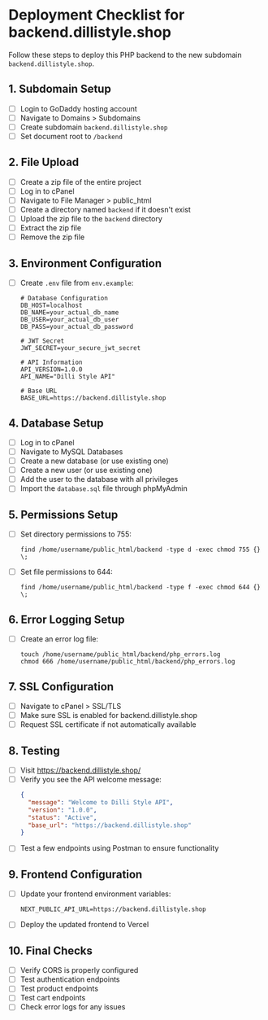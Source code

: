 # Deployment Checklist for backend.dillistyle.shop

Follow these steps to deploy this PHP backend to the new subdomain `backend.dillistyle.shop`.

## 1. Subdomain Setup

- [ ] Login to GoDaddy hosting account
- [ ] Navigate to Domains > Subdomains
- [ ] Create subdomain `backend.dillistyle.shop`
- [ ] Set document root to `/backend`

## 2. File Upload

- [ ] Create a zip file of the entire project
- [ ] Log in to cPanel
- [ ] Navigate to File Manager > public_html
- [ ] Create a directory named `backend` if it doesn't exist
- [ ] Upload the zip file to the `backend` directory
- [ ] Extract the zip file
- [ ] Remove the zip file

## 3. Environment Configuration

- [ ] Create `.env` file from `env.example`:
  ```
  # Database Configuration
  DB_HOST=localhost
  DB_NAME=your_actual_db_name
  DB_USER=your_actual_db_user
  DB_PASS=your_actual_db_password

  # JWT Secret
  JWT_SECRET=your_secure_jwt_secret

  # API Information
  API_VERSION=1.0.0
  API_NAME="Dilli Style API"

  # Base URL
  BASE_URL=https://backend.dillistyle.shop
  ```

## 4. Database Setup

- [ ] Log in to cPanel
- [ ] Navigate to MySQL Databases
- [ ] Create a new database (or use existing one)
- [ ] Create a new user (or use existing one)
- [ ] Add the user to the database with all privileges
- [ ] Import the `database.sql` file through phpMyAdmin

## 5. Permissions Setup

- [ ] Set directory permissions to 755:
  ```
  find /home/username/public_html/backend -type d -exec chmod 755 {} \;
  ```
- [ ] Set file permissions to 644:
  ```
  find /home/username/public_html/backend -type f -exec chmod 644 {} \;
  ```

## 6. Error Logging Setup

- [ ] Create an error log file:
  ```
  touch /home/username/public_html/backend/php_errors.log
  chmod 666 /home/username/public_html/backend/php_errors.log
  ```

## 7. SSL Configuration

- [ ] Navigate to cPanel > SSL/TLS
- [ ] Make sure SSL is enabled for backend.dillistyle.shop
- [ ] Request SSL certificate if not automatically available

## 8. Testing

- [ ] Visit https://backend.dillistyle.shop/
- [ ] Verify you see the API welcome message:
  ```json
  {
    "message": "Welcome to Dilli Style API",
    "version": "1.0.0",
    "status": "Active", 
    "base_url": "https://backend.dillistyle.shop"
  }
  ```
- [ ] Test a few endpoints using Postman to ensure functionality

## 9. Frontend Configuration

- [ ] Update your frontend environment variables:
  ```
  NEXT_PUBLIC_API_URL=https://backend.dillistyle.shop
  ```
- [ ] Deploy the updated frontend to Vercel

## 10. Final Checks

- [ ] Verify CORS is properly configured
- [ ] Test authentication endpoints
- [ ] Test product endpoints
- [ ] Test cart endpoints
- [ ] Check error logs for any issues 